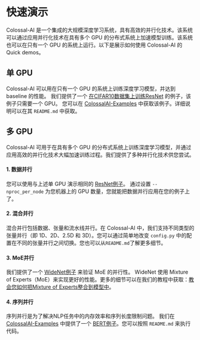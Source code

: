# 快速演示

Colossal-AI 是一个集成的大规模深度学习系统，具有高效的并行化技术。该系统可以通过应用并行化技术在具有多个 GPU 的分布式系统上加速模型训练。该系统也可以在只有一个 GPU 的系统上运行。以下是展示如何使用 Colossal-AI 的 Quick demos。

## 单 GPU

Colossal-AI 可以用在只有一个 GPU 的系统上训练深度学习模型，并达到 baseline 的性能。 我们提供了一个 [在CIFAR10数据集上训练ResNet](https://github.com/hpcaitech/ColossalAI-Examples/tree/main/image/resnet) 的例子，该例子只需要一个 GPU。
您可以在 [ColossalAI-Examples](https://github.com/hpcaitech/ColossalAI-Examples) 中获取该例子。详细说明可以在其 `README.md` 中获取。

## 多 GPU

Colossal-AI 可用于在具有多个 GPU 的分布式系统上训练深度学习模型，并通过应用高效的并行化技术大幅加速训练过程。我们提供了多种并行化技术供您尝试。

#### 1. 数据并行

您可以使用与上述单 GPU 演示相同的 [ResNet例子](https://github.com/hpcaitech/ColossalAI-Examples/tree/main/image/resnet)。 通过设置 `--nproc_per_node` 为您机器上的 GPU 数量，您就能把数据并行应用在您的例子上了。

#### 2. 混合并行

混合并行包括数据、张量和流水线并行。在 Colossal-AI 中，我们支持不同类型的张量并行（即 1D、2D、2.5D 和 3D）。您可以通过简单地改变 `config.py` 中的配置在不同的张量并行之间切换。您也可以从`README.md`了解更多细节。

#### 3. MoE并行

我们提供了一个 [WideNet例子](https://github.com/hpcaitech/ColossalAI-Examples/tree/main/image/widenet) 来验证 MoE 的并行性。 WideNet 使用 Mixture of Experts（MoE）来实现更好的性能。更多的细节可以在我们的教程中获取：[教会您如何把Mixture of Experts整合到模型中](../advanced_tutorials/integrate_mixture_of_experts_into_your_model.md)。

#### 4. 序列并行

序列并行是为了解决NLP任务中的内存效率和序列长度限制问题。 我们在 [ColossalAI-Examples](https://github.com/hpcaitech/ColossalAI-Examples) 中提供了一个 [BERT例子](https://github.com/hpcaitech/ColossalAI-Examples/tree/main/language/bert/sequene_parallel)。您可以按照 `README.md` 来执行代码。